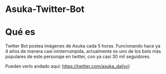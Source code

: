 # Asuka-Twitter-Bot
# Qué es
Twitter Bot postea imágenes de Asuka cada 5 horas. Funcionando hace ya 4 años de manera casi ininterrumpida, actualmente es uno de los bots más populares de este personaje en twitter, con ya casi 30 mil seguidores. 

Pueden verlo andado aquí: https://twitter.com/asuka_dailycl
 
